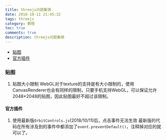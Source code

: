 ```yaml
---
title: threejs问题集锦
date: 2018-10-11 21:45:32
tags: threejs
category: 教程
toc: true
comments: true
description: threejs问题集锦
---
```


- [贴图](#map)
- [官方插件](#official-plugin)

### <div id="map">贴图</div>
1. 贴图大小限制
WebGL对于texture的支持是有大小限制的，使用CanvasRenderer也会有同样的限制，只要手机支持WebGL，可以保证允许2048*2048的贴图，因此贴图最好不超过该限制。

#### <div id="official-plugin">官方插件</div>
1. 使用最新版`OrbitControls.js`(2018/10/11)后，点击事件无法生效
最新版的代码在所有涉及到的事件中都添加了`event.preventDefault()`，注释掉对应的就可以了。